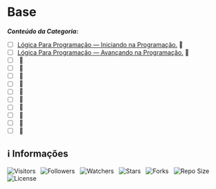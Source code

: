 <!-- Título -->
# Base

***Conteúdo da Categoria:***

* [ ] [Lógica Para Programação — Iniciando na Programação.](https://github.com/Devsgeeknerd/cur-log-par-pro-ini-pro-bas) &#128679;
* [ ] [Lógica Para Programação — Avançando na Programação.](https://github.com/Devsgeeknerd/cur-log-par-pro-ava-pro-bas) &#128679;
* [ ] []() &#128679;
* [ ] []() &#128679;
* [ ] []() &#128679;
* [ ] []() &#128679;
* [ ] []() &#128679;
* [ ] []() &#128679;
* [ ] []() &#128679;
* [ ] []() &#128679;
* [ ] []() &#128679;
* [ ] []() &#128679;

<!-- Informações -->
## &#8505; Informações

![Visitors](https://api.visitorbadge.io/api/visitors?path=Devsgeeknerd%2Fcat-bas&label=Visitantes&labelColor=%23700070&labelStyle=none&countColor=%23000fff&style=plastic&color=%23ffffff "Total de Visitantes")
&nbsp;
![Followers](https://img.shields.io/github/followers/Devsgeeknerd?style=p&label=Seguidores&labelColor=800080&color=000fff "Total de Seguidores")
&nbsp;
![Watchers](https://img.shields.io/github/watchers/Devsgeeknerd/cat-bas?style=p&label=Observadores&labelColor=800080&color=000fff "Total de Observadores")
&nbsp;
![Stars](https://img.shields.io/github/stars/Devsgeeknerd/cat-bas?style=p&label=Estrelas&labelColor=800080&color=000fff "Total de Estrelas")
&nbsp;
![Forks](https://img.shields.io/github/forks/Devsgeeknerd/cat-bas?style=p&label=Bifurcações&labelColor=800080&color=000fff "Total de Bifurcações")
&nbsp;
![Repo Size](https://img.shields.io/github/repo-size/Devsgeeknerd/cat-bas?style=p&label=Tamanho&labelColor=800080&color=000fff "Tamanho do Repositório")
&nbsp;
![License](https://img.shields.io/github/license/Devsgeeknerd/cat-bas?style=p&label=Licença&labelColor=800080&color=000fff "Licença do Repositório")
